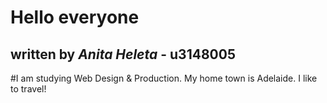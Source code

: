 # Hello everyone
## written by *Anita Heleta* - u3148005 

#I am studying Web Design & Production.  My home town is Adelaide. I like to travel! 
